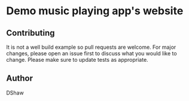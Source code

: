 # Demo music playing app's website
## Contributing
It is not a well build example so pull requests are welcome. For major changes, please open an issue first to discuss what you would like to change.
Please make sure to update tests as appropriate.

## Author
DShaw
